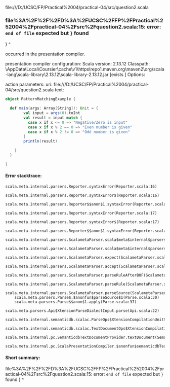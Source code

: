 file:///D:/UCSC/FP/Practical%2004/practical-04/src/question2.scala
### file%3A%2F%2F%2FD%3A%2FUCSC%2FFP%2FPractical%252004%2Fpractical-04%2Fsrc%2Fquestion2.scala:15: error: `end of file` expected but `}` found
}
^

occurred in the presentation compiler.

presentation compiler configuration:
Scala version: 2.13.12
Classpath:
<HOME>\AppData\Local\Coursier\cache\v1\https\repo1.maven.org\maven2\org\scala-lang\scala-library\2.13.12\scala-library-2.13.12.jar [exists ]
Options:



action parameters:
uri: file:///D:/UCSC/FP/Practical%2004/practical-04/src/question2.scala
text:
```scala
object PatternMatchingExample {

  def main(args: Array[String]): Unit = {
        val input = args(0).toInt
        val result = input match {
          case x if x <= 0 => "Negative/Zero is input"
          case x if x % 2 == 0 => "Even number is given"
          case x if x % 2 != 0 => "Odd number is given"
        }
        println(result)

    }
  }

}

```



#### Error stacktrace:

```
scala.meta.internal.parsers.Reporter.syntaxError(Reporter.scala:16)
	scala.meta.internal.parsers.Reporter.syntaxError$(Reporter.scala:16)
	scala.meta.internal.parsers.Reporter$$anon$1.syntaxError(Reporter.scala:22)
	scala.meta.internal.parsers.Reporter.syntaxError(Reporter.scala:17)
	scala.meta.internal.parsers.Reporter.syntaxError$(Reporter.scala:17)
	scala.meta.internal.parsers.Reporter$$anon$1.syntaxError(Reporter.scala:22)
	scala.meta.internal.parsers.ScalametaParser.scala$meta$internal$parsers$ScalametaParser$$expectAt(ScalametaParser.scala:389)
	scala.meta.internal.parsers.ScalametaParser.scala$meta$internal$parsers$ScalametaParser$$expectAt(ScalametaParser.scala:393)
	scala.meta.internal.parsers.ScalametaParser.expect(ScalametaParser.scala:395)
	scala.meta.internal.parsers.ScalametaParser.accept(ScalametaParser.scala:411)
	scala.meta.internal.parsers.ScalametaParser.parseRuleAfterBOF(ScalametaParser.scala:62)
	scala.meta.internal.parsers.ScalametaParser.parseRule(ScalametaParser.scala:53)
	scala.meta.internal.parsers.ScalametaParser.parseSource(ScalametaParser.scala:116)
	scala.meta.parsers.Parse$.$anonfun$parseSource$1(Parse.scala:30)
	scala.meta.parsers.Parse$$anon$1.apply(Parse.scala:37)
	scala.meta.parsers.Api$XtensionParseDialectInput.parse(Api.scala:22)
	scala.meta.internal.semanticdb.scalac.ParseOps$XtensionCompilationUnitSource.toSource(ParseOps.scala:15)
	scala.meta.internal.semanticdb.scalac.TextDocumentOps$XtensionCompilationUnitDocument.toTextDocument(TextDocumentOps.scala:179)
	scala.meta.internal.pc.SemanticdbTextDocumentProvider.textDocument(SemanticdbTextDocumentProvider.scala:54)
	scala.meta.internal.pc.ScalaPresentationCompiler.$anonfun$semanticdbTextDocument$1(ScalaPresentationCompiler.scala:462)
```
#### Short summary: 

file%3A%2F%2F%2FD%3A%2FUCSC%2FFP%2FPractical%252004%2Fpractical-04%2Fsrc%2Fquestion2.scala:15: error: `end of file` expected but `}` found
}
^